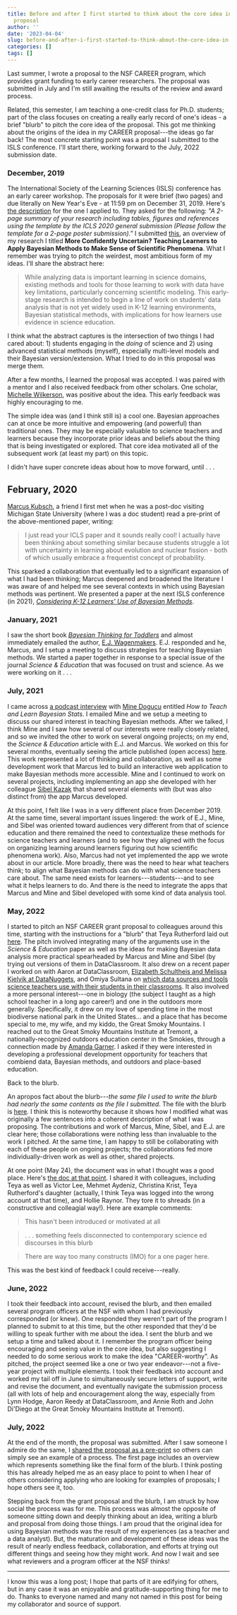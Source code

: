 ```yaml
---
title: Before and after I first started to think about the core idea in my NSF CAREER
  proposal
author: ''
date: '2023-04-04'
slug: before-and-after-i-first-started-to-think-about-the-core-idea-in-my-nsf-career-proposal
categories: []
tags: []
---
```


Last summer, I wrote a proposal to the NSF CAREER program, which provides grant funding to early career researchers. The proposal was submitted in July and I'm still awaiting the results of the review and award process. 

Related, this semester, I am teaching a one-credit class for Ph.D. students; part of the class focuses on creating a really early record of one's ideas - a brief "blurb" to pitch the core idea of the proposal. This got me thinking about the origins of the idea in my CAREER proposal---the ideas go far back! The most concrete starting point was a proposal I submitted to the ISLS conference. I'll start there, working forward to the July, 2022 submission date.
 
### December, 2019

The International Society of the Learning Sciences (ISLS) conference has an early career workshop. The proposals for it were brief (two pages) and due literally on New Year's Eve - at 11:59 pm on December 31, 2019. Here's [the description](https://www.isls.org/news/icls-2020-interdisciplinarity-early-career-workshop/) for the one I applied to. They asked for the following: *"A 2-page summary of your research including tables, figures and references using the template by the ICLS 2020 general submission (Please follow the template for a 2-page poster submission)."* I submitted [this](https://edarxiv.org/7rptw/download), an overview of my research I titled **More Confidently Uncertain? Teaching Learners to Apply Bayesian Methods to Make Sense of Scientific Phenomena**. What I remember was trying to pitch the weirdest, most ambitious form of my ideas. I'll share the abstract here:

> While analyzing data is important learning in science domains, existing methods and
tools for those learning to work with data have key limitations, particularly concerning scientific modeling. This early-stage research is intended to begin a line of work on students’ data analysis that is not yet widely used in K-12 learning environments, Bayesian statistical methods, with implications for how learners use evidence in science education.

I think what the abstract captures is the intersection of two things I had cared about: 1) students engaging in the *doing* of science and 2) using advanced statistical methods (myself), especially multi-level models and their Bayesian version/extension. What I tried to do in this proposal was merge them. 

After a few months, I learned the proposal was accepted. I was paired with a mentor and I also received feedback from other scholars. One scholar, [Michelle Wilkerson](https://vcresearch.berkeley.edu/faculty/michelle-wilkerson), was positive about the idea. This early feedback was highly encouraging to me.

The simple idea was (and I think still is) a cool one. Bayesian approaches can at once be more intuitive and empowering (and powerful) than traditional ones. They may be especially valuable to science teachers and learners because they incorporate prior ideas and beliefs about the thing that is being investigated or explored. That core idea motivated all of the subsequent work (at least my part) on this topic.

I didn't have super concrete ideas about how to move forward, until . . . 

## February, 2020

[Marcus Kubsch](https://www.ipn.uni-kiel.de/en/the-ipn/departments/physics-education/staff/kubsch-marcus), a friend I first met when he was a post-doc visiting Michigan State University (where I was a doc student) read a pre-print of the above-mentioned paper, writing:

> I just read your ICLS paper and it sounds really cool! I actually have been thinking about something similar because students struggle a lot with uncertainty in learning about evolution and nuclear fission - both of which usually embrace a frequentist concept of probability.

This sparked a collaboration that eventually led to a significant expansion of what I had been thinking; Marcus deepened and broadened the literature I was aware of and helped me see several contexts in which using Bayesian methods was pertinent. We presented a paper at the next ISLS conference (in 2021), [*Considering K-12 Learners’ Use of Bayesian Methods*](https://repository.isls.org/bitstream/1/7635/1/947-948.pdf).

### January, 2021

I saw the short book [*Bayesian Thinking for Toddlers*](https://psyarxiv.com/w5vbp/) and almost immediately emailed the author, [E.J. Wagenmakers](https://www.ejwagenmakers.com/). E.J. responded and he, Marcus, and I setup a meeting to discuss strategies for teaching Bayesian methods. We started a paper together in response to a special issue of the journal *Science & Education* that was focused on trust and science. As we were working on it . . . 

### July, 2021

I came across [a podcast interview](https://www.learnbayesstats.com/episode/42-teach-bayesian-stats-mine-dogucu) with [Mine Dogucu](https://www.learnbayesstats.com/episode/42-teach-bayesian-stats-mine-dogucu) entitled *How to Teach and Learn Bayesian Stats*. I emailed Mine and we setup a meeting to discuss our shared interest in teaching Bayesian methods. After we talked, I think Mine and I saw how several of our interests were really closely related, and so we invited the other to work on several ongoing projects; on my end, the *Science & Education* article with E.J. and Marcus. We worked on this for several months, eventually seeing the article published (open access) [here](https://link.springer.com/article/10.1007/s11191-022-00341-3). This work represented a lot of thinking and collaboration, as well as some development work that Marcus led to build an interactive web application to make Bayesian methods more accessible. Mine and I continued to work on several projects, including implementing an app she developed with her colleague [Sibel Kazak](https://scholar.google.com/citations?user=WOG-tZEAAAAJ&hl=en) that shared several elements with (but was also distinct from) the app Marcus developed. 

At this point, I felt like I was in a very different place from December 2019. At the same time, several important issues lingered: the work of E.J., Mine, and Sibel was oriented toward audiences very different from that of science education and there remained the need to contextualize these methods for science teachers and learners (and to see how they aligned with the focus on organizing learning around learners figuring out how scientific phenomena work). Also, Marcus had not yet implemented the app we wrote about in our article. More broadly, there was the need to hear what teachers think; to align what Bayesian methods can do with what science teachers care about. The same need exists for learners---students---and to see what it helps learners to do. And there is the need to integrate the apps that Marcus and Mine and Sibel developed with some kind of data analysis tool.

### May, 2022

I started to pitch an NSF CAREER grant proposal to colleagues around this time, starting with the instructions for a "blurb" that Teya Rutherford laid out [here](https://rutherfordlab.wordpress.com/nsf-career-app-reflections/). The pitch involved integrating many of the arguments use in the *Science & Education* paper as well as the ideas for making Bayesian data analysis more practical spearheaded by Marcus and Mine and Sibel (by trying out versions of them in DataClassroom. It also drew on a recent paper I worked on with Aaron at DataClassroom, [Elizabeth Schultheis and Melissa Kjelvik at DataNuggets](https://datanuggets.org/history-of-data-nuggets/), and Omiya Sultana on [which data sources and tools science teachers use with their students in their classrooms](https://bera-journals.onlinelibrary.wiley.com/doi/full/10.1111/bjet.13245). It also involved a more personal interest---one in biology (the subject I taught as a high school teacher in a long ago career!) and one in the outdoors more generally. Specifically, it drew on my love of spending time in the most biodiverse national park in the United States... and a place that has become special to me, my wife, and my kiddo, the Great Smoky Mountains. I reached out to the Great Smoky Mountains Institute at Tremont, a nationally-recognized outdoors education center in the Smokies, through a connection made by [Amanda Garner](https://tpte.utk.edu/directory/). I asked if they were interested in developing a professional development opportunity for teachers that combiend data, Bayesian methods, and outdoors and place-based education. 

Back to the blurb.

An apropos fact about the blurb---*the same file I used to write the blurb had nearly the same contents as the file I submitted*. The file with the blurb is [here](https://docs.google.com/document/d/1QETX8cpEDc91wljKhxp0xrQDcBmDabeE/edit?usp=sharing&ouid=110969489876425298430&rtpof=true&sd=true). I think this is noteworthy because it shows how I modified what was originally a few sentences into a coherent description of what I was proposing. The contributions and work of Marcus, Mine, Sibel, and E.J. are clear here; those collaborations were nothing less than invaluable to the work I pitched. At the same time, I am happy to still be collaborating with each of these people on ongoing projects; the collaborations fed more individually-driven work as well as other, shared projects.

At one point (May 24), the document was in what I thought was a good place. Here's [the doc at that point](https://docs.google.com/document/d/1B3apqV4Ov7gfKwZVrOtrsS0bbwRLyKw7/edit?usp=sharing&ouid=110969489876425298430&rtpof=true&sd=true). I shared it with colleagues, including Teya as well as Victor Lee, Mehmet Aydeniz, Christina Krist, Teya Rutherford's daughter (actually, I think Teya was logged into the wrong account at that time), and Hollie Raynor. They tore it to shreads (in a constructive and colleagial way!). Here are example comments:

> This hasn't been introduced or motivated at all

> . . . something feels disconnected to contemporary science ed discourses in this blurb

> There are way too many constructs (IMO) for a one pager here.

This was the best kind of feedback I could receive---really.

### June, 2022

I took their feedback into account, revised the blurb, and then emailed several program officers at the NSF with whom I had previously corresponded (or knew). One responded they weren't part of the program I planned to submit to at this time, but the other responded that they'd be willing to speak further with me about the idea. I sent the blurb and we setup a time and talked about it. I remember the program officer being encouraging and seeing value in the core idea, but also suggesting I needed to do some serious work to make the idea "CAREER-worthy". As pitched, the project seemed like a one or two year endeavor---not a five-year project with multiple elements. 
I took their feedback into account and worked my tail off in June to simultaneously secure letters of support, write and revise the document, and eventually navigate the submission process (all with lots of help and encouragement along the way, especially from Lynn Hodge, Aaron Reedy at DataClassroom, and Annie Roth and John Di'Diego at the Great Smoky Mountains Institute at Tremont).

### July, 2022

At the end of the month, the proposal was submitted. After I saw someone I admire do the same, I [shared the proposal as a pre-print](https://osf.io/8jbtv/) so others can simply see an example of a process. The first page includes an overview which represents something like the final form of the blurb. I think posting this has already helped me as an easy place to point to when I hear of others considering applying who are looking for examples of proposals; I hope others see it, too. 

Stepping back from the grant proposal and the blurb, I am struck by how social the process was for me. This process was almost the opposite of someone sitting down and deeply thinking about an idea, writing a blurb and proposal from doing those things. I am proud that the original idea for using Bayesian methods was the result of my experiences (as a teacher and a data analyst). But, the maturation and development of these ideas was the result of nearly endless feedback, collaboration, and efforts at trying out different things and seeing how they might work. And now I wait and see what reviewers and a program officer at the NSF thinks!

---

I know this was a long post; I hope that parts of it are edifying for others, but in any case it was an enjoyable and gratitude-supporting thing for me to do. Thanks to everyone named and many not named in this post for being my collaborator and source of support.
